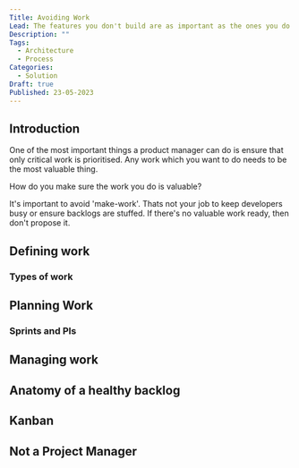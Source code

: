 ```yaml
---
Title: Avoiding Work
Lead: The features you don't build are as important as the ones you do
Description: ""
Tags:
  - Architecture
  - Process
Categories:
  - Solution
Draft: true
Published: 23-05-2023
---
```

## Introduction

One of the most important things a product manager can do is ensure that only critical work is prioritised. Any work which you want to do needs to be the most valuable thing.

How do you make sure the work you do is valuable?

It's important to avoid 'make-work'. Thats not your job to keep developers busy or ensure backlogs are stuffed. If there's no valuable work ready, then don't propose it.

## Defining work

### Types of work

## Planning Work

### Sprints and PIs

## Managing work

## Anatomy of a healthy backlog

## Kanban

## Not a Project Manager
